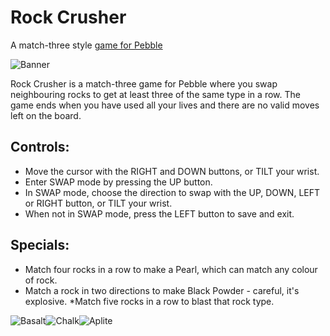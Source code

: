 # Rock Crusher
A match-three style [game for Pebble](https://apps.getpebble.com/en_US/application/56acfea45319ec52a600003c)

![Banner](https://github.com/timboe/RockCrush/blob/master/media/banner.png?raw=true)

Rock Crusher is a match-three game for Pebble where you swap neighbouring rocks to get at least three of the same type in a row. The game ends when you have used all your lives and there are no valid moves left on the board.
 
## Controls:
  * Move the cursor with the RIGHT and DOWN buttons, or TILT your wrist.
  * Enter SWAP mode by pressing the UP button.
  * In SWAP mode, choose the direction to swap with the UP, DOWN, LEFT or RIGHT button, or TILT your wrist.
  * When not in SWAP mode, press the LEFT button to save and exit.

## Specials:
  * Match four rocks in a row to make a Pearl, which can match any colour of rock.
  * Match a rock in two directions to make Black Powder - careful, it's explosive.
  *Match five rocks in a row to blast that rock type.

![Basalt](https://github.com/timboe/RockCrush/blob/master/media/ss_basalt_1.png?raw=true)![Chalk](https://github.com/timboe/RockCrush/blob/master/media/ss_chalk_1.png?raw=true)![Aplite](https://github.com/timboe/RockCrush/blob/master/media/ss_bw.png?raw=true)
